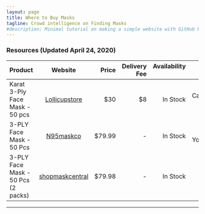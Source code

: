 ```yaml
---
layout: page
title: Where to Buy Masks
tagline: Crowd intelligence on Finding Masks
#description: Minimal tutorial on making a simple website with GitHub Pages
---
```


### Resources (Updated April 24, 2020)


| Product  |      Website     |  Price |  Delivery Fee | Availability &nbsp;| Ship From &nbsp;| 
|-------------------|:----------------------------------:|----------------:|----------------:| --------------:| -----------------:|
| Karat 3-Ply Face Mask - 50 pcs | [Lollicupstore](https://lollicupstore.com/karat-face-mask-with-elastic-ear-loop-50-pcs.html)  |    $30 | $8  | In Stock | California, USA |
| 3-PLY Face Mask - 50 Pcs | [N95maskco](https://n95maskco.com/collections/most-popular-products/products/3-ply-face-mask-50-pack) | $79.99 |  -  | In Stock | New York, USA |
| 3-PLY Face Mask - 50 Pcs (2 packs) | [shopmaskcentral](https://shopmaskcentral.com/products/disposable-face-mask-2-packs-of-50-0-7-ct)| $79.98 |  -  | In Stock |  USA |


---